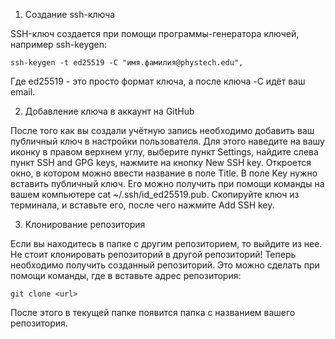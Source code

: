 
1. Создание ssh-ключа

SSH-ключ создается при помощи программы-генератора ключей, например ssh-keygen:

	ssh-keygen -t ed25519 -C "имя.фамилия@phystech.edu",

Где ed25519 - это просто формат ключа, а после ключа -C идёт ваш email.



2. Добавление ключа в аккаунт на GitHub

После того как вы создали учётную запись необходимо добавить ваш публичный ключ в настройки пользователя. Для этого наведите на вашу иконку в правом верхнем углу,
выберите пункт Settings, найдите слева пункт SSH and GPG keys, нажмите на кнопку New SSH key. Откроется окно, в котором можно ввести название в поле Title.
В поле Key нужно вставить публичный ключ. Его можно получить при помощи команды на вашем компьютере cat ~/.ssh/id_ed25519.pub. Скопируйте ключ из терминала, и вставьте его,
после чего нажмите Add SSH key.



3. Клонирование репозитория

Если вы находитесь в папке с другим репозиторием, то выйдите из нее. Не стоит клонировать репозиторий в другой репозиторий!
Теперь необходимо получить созданный репозиторий. Это можно сделать при помощи команды, где в <url> вставьте адрес репозитория:

	git clone <url>

После этого в текущей папке появится папка с названием вашего репозитория.